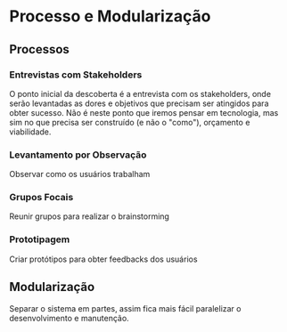 # Processo e Modularização

## Processos 
### Entrevistas com Stakeholders

O ponto inicial da descoberta é a entrevista com os stakeholders, onde serão levantadas as dores e objetivos que precisam ser atingidos para obter sucesso.
Não é neste ponto que iremos pensar em tecnologia, mas sim no que precisa ser construído (e não o "como"), orçamento e viabilidade.

### Levantamento por Observação

Observar como os usuários trabalham

### Grupos Focais

Reunir grupos para realizar o brainstorming

### Prototipagem

Criar protótipos para obter feedbacks dos usuários

## Modularização

Separar o sistema em partes, assim fica mais fácil paralelizar o desenvolvimento e manutenção.


